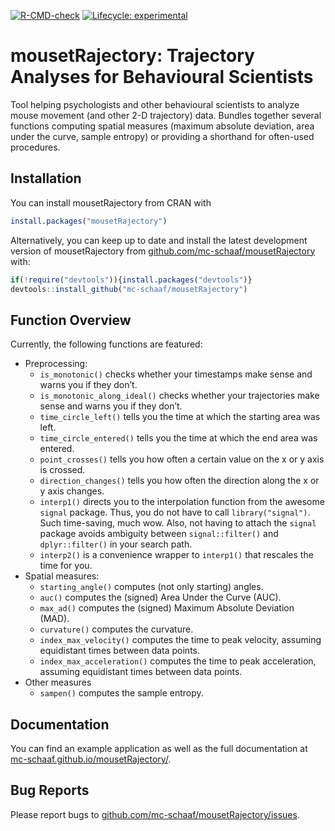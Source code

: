 
<!-- README.md is generated from README.Rmd. EDIT THAT FILE!!! -->
<!-- badges: start -->

[![R-CMD-check](https://github.com/mc-schaaf/mousetRajectory/actions/workflows/R-CMD-check.yaml/badge.svg)](https://github.com/mc-schaaf/mousetRajectory/actions/workflows/R-CMD-check.yaml)
[![Lifecycle:
experimental](https://img.shields.io/badge/lifecycle-experimental-orange.svg)](https://lifecycle.r-lib.org/articles/stages.html#experimental)
<!-- badges: end -->

# mousetRajectory: Trajectory Analyses for Behavioural Scientists

Tool helping psychologists and other behavioural scientists to analyze
mouse movement (and other 2-D trajectory) data. Bundles together several
functions computing spatial measures (maximum absolute deviation, area
under the curve, sample entropy) or providing a shorthand for often-used
procedures.

## Installation

You can install mousetRajectory from CRAN with

``` r
install.packages("mousetRajectory")
```

Alternatively, you can keep up to date and install the latest
development version of mousetRajectory from
[github.com/mc-schaaf/mousetRajectory](https://github.com/mc-schaaf/mousetRajectory)
with:

``` r
if(!require("devtools")){install.packages("devtools")}
devtools::install_github("mc-schaaf/mousetRajectory")
```

## Function Overview

Currently, the following functions are featured:

- Preprocessing:
  - `is_monotonic()` checks whether your timestamps make sense and warns
    you if they don’t.
  - `is_monotonic_along_ideal()` checks whether your trajectories make
    sense and warns you if they don’t.
  - `time_circle_left()` tells you the time at which the starting area
    was left.
  - `time_circle_entered()` tells you the time at which the end area was
    entered.
  - `point_crosses()` tells you how often a certain value on the x or y
    axis is crossed.
  - `direction_changes()` tells you how often the direction along the x
    or y axis changes.  
  - `interp1()` directs you to the interpolation function from the
    awesome `signal` package. Thus, you do not have to call
    `library("signal")`. Such time-saving, much wow. Also, not having to
    attach the `signal` package avoids ambiguity between
    `signal::filter()` and `dplyr::filter()` in your search path.
  - `interp2()` is a convenience wrapper to `interp1()` that rescales
    the time for you.
- Spatial measures:
  - `starting_angle()` computes (not only starting) angles.
  - `auc()` computes the (signed) Area Under the Curve (AUC).
  - `max_ad()` computes the (signed) Maximum Absolute Deviation (MAD).
  - `curvature()` computes the curvature.
  - `index_max_velocity()` computes the time to peak velocity, assuming
    equidistant times between data points.
  - `index_max_acceleration()` computes the time to peak acceleration,
    assuming equidistant times between data points.
- Other measures
  - `sampen()` computes the sample entropy.

## Documentation

You can find an example application as well as the full documentation at
[mc-schaaf.github.io/mousetRajectory/](https://mc-schaaf.github.io/mousetRajectory/articles/mousetRajectory.html).

## Bug Reports

Please report bugs to
[github.com/mc-schaaf/mousetRajectory/issues](https://github.com/mc-schaaf/mousetRajectory/issues).
